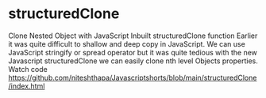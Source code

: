 # structuredClone
Clone Nested Object with JavaScript  Inbuilt structuredClone function
Earlier it was quite difficult to shallow and deep copy in JavaScript. We can use JavaScript stringify or spread operator but it was quite tedious with the new Javascript structuredClone we can easily clone nth level Objects properties. Watch code https://github.com/niteshthapa/Javascriptshorts/blob/main/structuredClone/index.html
